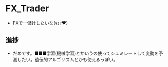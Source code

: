 # FX_Trader

- FXで一儲けしたいな(ｷｭﾝ♥)

## 進捗

- だめです。■■■学習(機械学習)とかいうの使ってシュミレートして変動を予測したい。遺伝的アルゴリズムとかも使えるっぽい。
